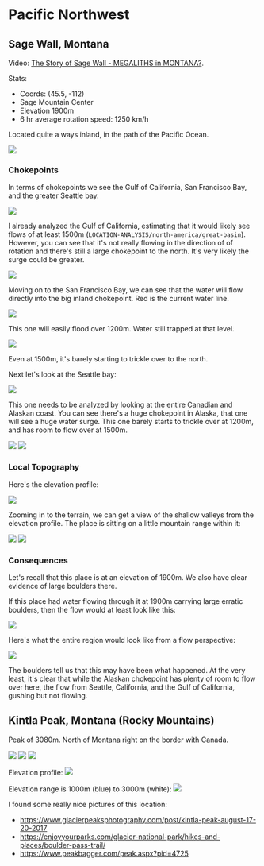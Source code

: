 # Pacific Northwest

## Sage Wall, Montana

Video: [The Story of Sage Wall - MEGALITHS in MONTANA?](https://www.youtube.com/watch?v=qSQC3mgp3Mc).

Stats:
- Coords: (45.5, -112)
- Sage Mountain Center
- Elevation 1900m
- 6 hr average rotation speed: 1250 km/h

Located quite a ways inland, in the path of the Pacific Ocean.

![](img/overview.jpg)

### Chokepoints

In terms of chokepoints we see the Gulf of California, San Francisco Bay, and the greater Seattle bay.

![](img/chokepoints.jpg)

I already analyzed the Gulf of California, estimating that it would likely see flows of at least 1500m (`LOCATION-ANALYSIS/north-america/great-basin`). However, you can see that it's not really flowing in the direction of of rotation and there's still a large chokepoint to the north. It's very likely the surge could be greater.

![](img/1500.png)

Moving on to the San Francisco Bay, we can see that the water will flow directly into the big inland chokepoint. Red is the current water line.

![](img/chokepoint2.jpg)

This one will easily flood over 1200m. Water still trapped at that level.

![](img/1200-cali.png)

Even at 1500m, it's barely starting to trickle over to the north.

Next let's look at the Seattle bay:

![](img/chokepoint3.jpg)

This one needs to be analyzed by looking at the entire Canadian and Alaskan coast. You can see there's a huge chokepoint in Alaska, that one will see a huge water surge. This one barely starts to trickle over at 1200m, and has room to flow over at 1500m.

![](img/1200-north.png)
![](img/1500-all.png)

### Local Topography

Here's the elevation profile:

![](img/elevation.png)

Zooming in to the terrain, we can get a view of the shallow valleys from the elevation profile. The place is sitting on a little mountain range within it:

![](img/terrain.jpg)
![](img/terrain2.jpg)

### Consequences

Let's recall that this place is at an elevation of 1900m. We also have clear evidence of large boulders there.

If this place had water flowing through it at 1900m carrying large erratic boulders, then the flow would at least look like this:

![](img/1900.png)

Here's what the entire region would look like from a flow perspective:

![](img/1900-all.png)

The boulders tell us that this may have been what happened. At the very least, it's clear that while the Alaskan chokepoint has plenty of room to flow over here, the flow from Seattle, California, and the Gulf of California, gushing but not flowing.

## Kintla Peak, Montana (Rocky Mountains)

Peak of 3080m. North of Montana right on the border with Canada.

![](img/glacier-nat-park.jpg)
![](img/kintla2.jpg)
![](img/kintla3.jpg)

Elevation profile:
![](img/kintla.jpg)

Elevation range is 1000m (blue) to 3000m (white):
![](img/kintla4.png)

I found some really nice pictures of this location:
- https://www.glacierpeaksphotography.com/post/kintla-peak-august-17-20-2017
- https://enjoyyourparks.com/glacier-national-park/hikes-and-places/boulder-pass-trail/
- https://www.peakbagger.com/peak.aspx?pid=4725

